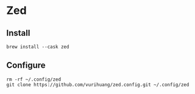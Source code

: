 # Zed

## Install

```shell
brew install --cask zed
```

## Configure

```shell
rm -rf ~/.config/zed
git clone https://github.com/vurihuang/zed.config.git ~/.config/zed
```
